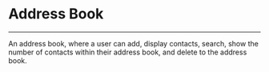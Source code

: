 # Address Book
<hr>
<p>An address book, where a user can add, display contacts, search, show the number of contacts within their address book, and delete to the address book.</p>